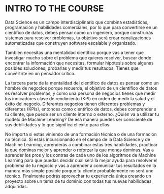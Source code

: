 # INTRO TO THE COURSE                                

Data Science es un campo interdisciplinario que combina estadísticas, programación y habilidades comerciales, por lo que para convertirse en un científico de datos, debes pensar como un ingeniero, porque construirás sistemas para resolver problemas, tu objetivo será crear canalizaciones automatizadas que construyen software escalable y organizado.

También necesitas una mentalidad científica porque vas a tener que investigar mucho sobre el problema que quieres resolver, buscar donde encontrar la información que necesitas, formular hipótesis sobre algunas posibles soluciones, probarlas y medir tus resultados. Tienes que convertirte en un pensador crítico.

La tercera parte de la mentalidad del científico de datos es pensar como un hombre de negocios porque recuerda, el objetivo de un científico de datos es resolver problemas, y como una persona de negocios tienes que medir los indicadores clave de rendimiento (KPI) en orden de medir la salud y el éxito del negocio. Diferentes negocios tienen diferentes problemas y diferentes (KPIs), entonces como científico de datos, debes comprender a tu cliente, que puede ser un cliente interno o externo. ¿Quién va a utilizar tu modelo de Machine Learning? De esa manera puedes ser consciente de sus debilidades y lo que significa el éxito para ellos.

No importa si estás viniendo de una formación técnica o de una formación no técnica. Si estás incursionando en el campo de la Data Science y de Machine Learning, aprenderás a combinar estas tres habilidades, practicar la que dominas mejor y aprender o reforzar la que menos dominas. Vas a aprender los pros y los contras de cada uno de los algoritmos de Machine Learning para que puedas decidir cual será la mejor ayuda para resolver el problema de tu negocio y vas a aprender a comunicar tus resultados en la manera más simple posible porque tu cliente probablemente no será uno técnico. Finalmente podrás aprovechar tu experiencia única creando un proyecto sobre un tema de tu dominio con todas tus nuevas habilidades adquiridas.
